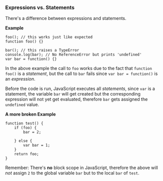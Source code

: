### Expressions vs. Statements

There's a difference between expressions and statements.

**Example**
    
    foo(); // this works just like expected
    function foo() {}                    

    bar(); // this raises a TypeError
    console.log(bar); // No ReferenceError but prints 'undefined'
    var bar = function() {}

In the above example the call to `foo` works due to the fact that `function
foo()` is a *statement*, but the call to `bar` fails since `var bar
= function()` is an *expression*.

Before the code is run, JavaScript executes all *statements*, since `var` is
a statement, the variable `bar` will get created but the corresponding
expression will not yet get evaluated, therefore `bar` gets assigned the
`undefined` value.

**A more broken Example**

    function test() {
        if (foo) {
            bar = 2;

        } else {
            var bar = 1;
        }
        return foo;
    }

Remember: There's **no** block scope in JavaScript, therefore the above will
*not* assign `2` to the global variable `bar` but to the local `bar` of `test`.

